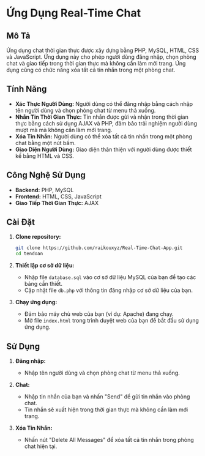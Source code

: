 # Ứng Dụng Real-Time Chat

## Mô Tả

Ứng dụng chat thời gian thực được xây dựng bằng PHP, MySQL, HTML, CSS và JavaScript. Ứng dụng này cho phép người dùng đăng nhập, chọn phòng chat và giao tiếp trong thời gian thực mà không cần làm mới trang. Ứng dụng cũng có chức năng xóa tất cả tin nhắn trong một phòng chat.

## Tính Năng

- **Xác Thực Người Dùng:** Người dùng có thể đăng nhập bằng cách nhập tên người dùng và chọn phòng chat từ menu thả xuống.
- **Nhắn Tin Thời Gian Thực:** Tin nhắn được gửi và nhận trong thời gian thực bằng cách sử dụng AJAX và PHP, đảm bảo trải nghiệm người dùng mượt mà mà không cần làm mới trang.
- **Xóa Tin Nhắn:** Người dùng có thể xóa tất cả tin nhắn trong một phòng chat bằng một nút bấm.
- **Giao Diện Người Dùng:** Giao diện thân thiện với người dùng được thiết kế bằng HTML và CSS.

## Công Nghệ Sử Dụng

- **Backend:** PHP, MySQL
- **Frontend:** HTML, CSS, JavaScript
- **Giao Tiếp Thời Gian Thực:** AJAX

## Cài Đặt

1. **Clone repository:**
    ```bash
    git clone https://github.com/raikouxyz/Real-Time-Chat-App.git
    cd tendoan
    ```

2. **Thiết lập cơ sở dữ liệu:**
    - Nhập file `database.sql` vào cơ sở dữ liệu MySQL của bạn để tạo các bảng cần thiết.
    - Cập nhật file `db.php` với thông tin đăng nhập cơ sở dữ liệu của bạn.

3. **Chạy ứng dụng:**
    - Đảm bảo máy chủ web của bạn (ví dụ: Apache) đang chạy.
    - Mở file `index.html` trong trình duyệt web của bạn để bắt đầu sử dụng ứng dụng.

## Sử Dụng

1. **Đăng nhập:**
    - Nhập tên người dùng và chọn phòng chat từ menu thả xuống.

2. **Chat:**
    - Nhập tin nhắn của bạn và nhấn "Send" để gửi tin nhắn vào phòng chat.
    - Tin nhắn sẽ xuất hiện trong thời gian thực mà không cần làm mới trang.

3. **Xóa Tin Nhắn:**
    - Nhấn nút "Delete All Messages" để xóa tất cả tin nhắn trong phòng chat hiện tại.



